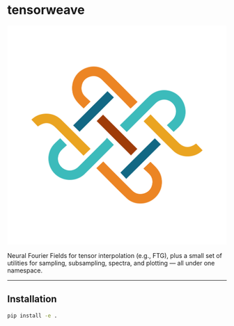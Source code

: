 # tensorweave

![alt text](https://github.com/k4m4th/tensorweave/blob/main/icon.png)

Neural Fourier Fields for tensor interpolation (e.g., FTG), plus a small set of utilities for sampling, subsampling, spectra, and plotting — all under one namespace.

---

## Installation

```bash
pip install -e .
